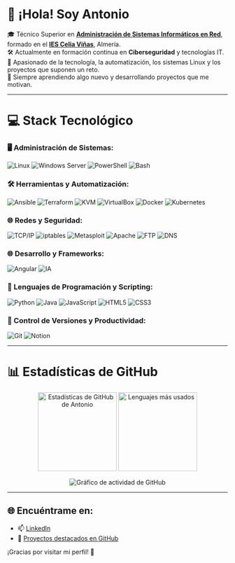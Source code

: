 <!-- Nivel 3: Código personalizado para el README -->

# 👋 ¡Hola! Soy Antonio

🎓 Técnico Superior en **[Administración de Sistemas Informáticos en Red](https://todofp.es/que-estudiar/familias-profesionales/informatica-comunicaciones/admin-sist-informaticos-red.html)**, formado en el **[IES Celia Viñas](https://iescelia.org)**, Almería.    
🛠️ Actualmente en formación continua en **Ciberseguridad** y tecnologías IT.  
🚀 Apasionado de la tecnología, la automatización, los sistemas Linux y los proyectos que suponen un reto.  
🌱 Siempre aprendiendo algo nuevo y desarrollando proyectos que me motivan.

---

# 💻 Stack Tecnológico

### 🖥️ Administración de Sistemas:
![Linux](https://img.shields.io/badge/Linux-FCC624?style=for-the-badge&logo=linux&logoColor=black)
![Windows Server](https://img.shields.io/badge/Windows_Server-0078D6?style=for-the-badge&logo=windows&logoColor=white)
![PowerShell](https://img.shields.io/badge/PowerShell-5391FE?style=for-the-badge&logo=powershell&logoColor=white)
![Bash](https://img.shields.io/badge/Bash-121011?style=for-the-badge&logo=gnu-bash&logoColor=white)

### 🛠️ Herramientas y Automatización:
![Ansible](https://img.shields.io/badge/Ansible-%231A1918.svg?style=for-the-badge&logo=ansible&logoColor=white)
![Terraform](https://img.shields.io/badge/Terraform-623CE4?style=for-the-badge&logo=terraform&logoColor=white)
![KVM](https://img.shields.io/badge/KVM-EE0000?style=for-the-badge&logo=linux&logoColor=white)
![VirtualBox](https://img.shields.io/badge/VirtualBox-%23007CFF.svg?style=for-the-badge&logo=virtualbox&logoColor=white)
![Docker](https://img.shields.io/badge/Docker-2496ED?style=for-the-badge&logo=docker&logoColor=white)
![Kubernetes](https://img.shields.io/badge/Kubernetes-326CE5?style=for-the-badge&logo=kubernetes&logoColor=white)

### 🌐 Redes y Seguridad:
![TCP/IP](https://img.shields.io/badge/TCP%2FIP-00599C?style=for-the-badge&logo=network&logoColor=white)
![iptables](https://img.shields.io/badge/iptables-lightgrey?style=for-the-badge&logo=linux&logoColor=black)
![Metasploit](https://img.shields.io/badge/Metasploit-000000?style=for-the-badge&logo=metasploit&logoColor=white)
![Apache](https://img.shields.io/badge/Apache-%23D22128.svg?style=for-the-badge&logo=apache&logoColor=white)
![FTP](https://img.shields.io/badge/FTP-0061A8?style=for-the-badge&logo=files&logoColor=white)
![DNS](https://img.shields.io/badge/DNS-4285F4?style=for-the-badge&logo=google&logoColor=white)

### 🌐 Desarrollo y Frameworks:
![Angular](https://img.shields.io/badge/Angular-DD0031?style=for-the-badge&logo=angular&logoColor=white)
![IA](https://img.shields.io/badge/IA-000000?style=for-the-badge&logo=openai&logoColor=white)

### 🧠 Lenguajes de Programación y Scripting:
![Python](https://img.shields.io/badge/Python-3670A0?style=for-the-badge&logo=python&logoColor=ffdd54)
![Java](https://img.shields.io/badge/Java-%23ED8B00.svg?style=for-the-badge&logo=openjdk&logoColor=white)
![JavaScript](https://img.shields.io/badge/JavaScript-%23323330.svg?style=for-the-badge&logo=javascript&logoColor=%23F7DF1E)
![HTML5](https://img.shields.io/badge/HTML5-%23E34F26.svg?style=for-the-badge&logo=html5&logoColor=white)
![CSS3](https://img.shields.io/badge/CSS3-%231572B6.svg?style=for-the-badge&logo=css3&logoColor=white)

### 🧰 Control de Versiones y Productividad:
![Git](https://img.shields.io/badge/Git-F05032?style=for-the-badge&logo=git&logoColor=white)
![Notion](https://img.shields.io/badge/Notion-%23000000.svg?style=for-the-badge&logo=notion&logoColor=white)


---

# 📊 Estadísticas de GitHub

<!-- GitHub stats from anuraghazra/github-readme-stats -->
<p align="center">
  <img src="https://github-readme-stats.vercel.app/api?username=antoniocl1&show_icons=true&theme=radical&hide_border=false&include_all_commits=true&count_private=true" alt="Estadísticas de GitHub de Antonio" height="180"/>
  <img src="https://github-readme-stats.vercel.app/api/top-langs/?username=antoniocl1&layout=compact&theme=radical&hide_border=false" alt="Lenguajes más usados" height="180"/>
</p>

<!-- Gráfico de contribuciones opcional -->
<p align="center">
  <img src="https://github-readme-activity-graph.vercel.app/graph?username=antoniocl1&theme=radical&hide_border=false" alt="Gráfico de actividad de GitHub"/>
</p>

---

## 🌐 Encuéntrame en:

- 📫 [LinkedIn](https://www.linkedin.com/in/antonio-jes%C3%BAs-cort%C3%A9s-l%C3%B3pez-502189348/)
- 📁 [Proyectos destacados en GitHub](https://github.com/antoniocl1?tab=repositories)

¡Gracias por visitar mi perfil! 🚀

